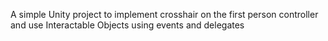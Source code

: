 A simple Unity project to implement crosshair on the first person controller and use Interactable Objects using events and delegates
